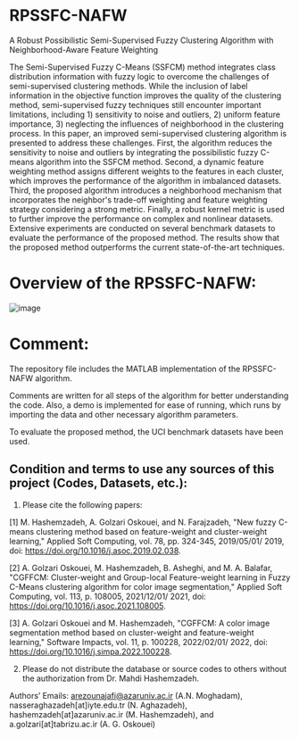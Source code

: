 # RPSSFC-NAFW
A Robust Possibilistic Semi-Supervised Fuzzy Clustering Algorithm with Neighborhood-Aware Feature Weighting


The Semi-Supervised Fuzzy C-Means (SSFCM) method integrates class distribution information with fuzzy logic to overcome the challenges of semi-supervised clustering methods. While the inclusion of label information in the objective function improves the quality of the clustering method, semi-supervised fuzzy techniques still encounter important limitations, including 1) sensitivity to noise and outliers, 2) uniform feature importance, 3) neglecting the influences of neighborhood in the clustering process. In this paper, an improved semi-supervised clustering algorithm is presented to address these challenges. First, the algorithm reduces the sensitivity to noise and outliers by integrating the possibilistic fuzzy C-means algorithm into the SSFCM method. Second, a dynamic feature weighting method assigns different weights to the features in each cluster, which improves the performance of the algorithm in imbalanced datasets. Third, the proposed algorithm introduces a neighborhood mechanism that incorporates the neighbor's trade-off weighting and feature weighting strategy considering a strong metric. Finally, a robust kernel metric is used to further improve the performance on complex and nonlinear datasets. Extensive experiments are conducted on several benchmark datasets to evaluate the performance of the proposed method. The results show that the proposed method outperforms the current state-of-the-art techniques. 

# Overview of the RPSSFC-NAFW:
![image](https://github.com/user-attachments/assets/01e162f9-93a0-4481-a78e-14864951b092)



# Comment:
The repository file includes the MATLAB implementation of the RPSSFC-NAFW algorithm.

Comments are written for all steps of the algorithm for better understanding the code. Also, a demo is implemented for ease of running, which runs by importing the data and other necessary algorithm parameters.

To evaluate the proposed method, the UCI benchmark datasets have been used. 

## Condition and terms to use any sources of this project (Codes, Datasets, etc.):

1) Please cite the following papers:

[1] M. Hashemzadeh, A. Golzari Oskouei, and N. Farajzadeh, "New fuzzy C-means clustering method based on feature-weight and cluster-weight learning," Applied Soft Computing, vol. 78, pp. 324-345, 2019/05/01/ 2019, doi: https://doi.org/10.1016/j.asoc.2019.02.038.

[2] A. Golzari Oskouei, M. Hashemzadeh, B. Asheghi, and M. A. Balafar, "CGFFCM: Cluster-weight and Group-local Feature-weight learning in Fuzzy C-Means clustering algorithm for color image segmentation," Applied Soft Computing, vol. 113, p. 108005, 2021/12/01/ 2021, doi: https://doi.org/10.1016/j.asoc.2021.108005.

[3] A. Golzari Oskouei and M. Hashemzadeh, "CGFFCM: A color image segmentation method based on cluster-weight and feature-weight learning," Software Impacts, vol. 11, p. 100228, 2022/02/01/ 2022, doi: https://doi.org/10.1016/j.simpa.2022.100228.

2) Please do not distribute the database or source codes to others without the authorization from Dr. Mahdi Hashemzadeh.

Authors’ Emails: arezounajafi@azaruniv.ac.ir (A.N. Moghadam), nasseraghazadeh[at]iyte.edu.tr (N. Aghazadeh), hashemzadeh[at]azaruniv.ac.ir (M. Hashemzadeh), and a.golzari[at]tabrizu.ac.ir (A. G. Oskouei)





